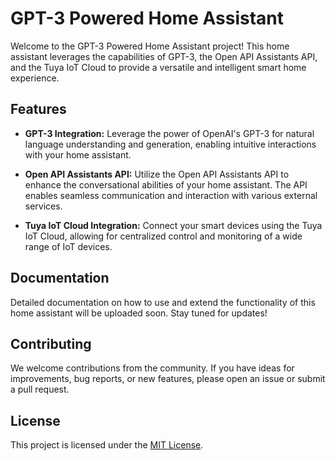 # GPT-3 Powered Home Assistant

Welcome to the GPT-3 Powered Home Assistant project! This home assistant leverages the capabilities of GPT-3, the Open API Assistants API, and the Tuya IoT Cloud to provide a versatile and intelligent smart home experience.

## Features

- **GPT-3 Integration:** Leverage the power of OpenAI's GPT-3 for natural language understanding and generation, enabling intuitive interactions with your home assistant.

- **Open API Assistants API:** Utilize the Open API Assistants API to enhance the conversational abilities of your home assistant. The API enables seamless communication and interaction with various external services.

- **Tuya IoT Cloud Integration:** Connect your smart devices using the Tuya IoT Cloud, allowing for centralized control and monitoring of a wide range of IoT devices.

## Documentation

Detailed documentation on how to use and extend the functionality of this home assistant will be uploaded soon. Stay tuned for updates!

## Contributing

We welcome contributions from the community. If you have ideas for improvements, bug reports, or new features, please open an issue or submit a pull request.

## License

This project is licensed under the [MIT License](LICENSE).